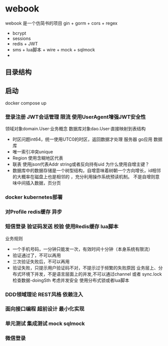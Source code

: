 # webook
webook 是一个仿简书的项目
gin + gorm + cors + regex 
+ bcrypt 
+ sessions 
+ redis + JWT 
+ sms + lua脚本 + wire + mock + sqlmock 
+ 
## 目录结构
## 启动
docker compose up
### 登录注册 JWT会话管理 限流 使用UserAgent增强JWT安全性
领域对象domain.User·业务概念  数据库对象dao.User·直接映射到表结构
- 时区问题int64，统一使用UTC0的时区，返回数据才处理 服务器 go应用 数据库
- 唯一索引冲突unique
- Region 使用含糊地区代表
- 联表 使用json代表Addr string或者反向持有uid
为什么使用自增主键？
- 数据库中的数据存储是一个树型结构，自增意味着树朝一个方向增长，id相邻的大概率在磁盘上也是相邻的
，充分利用操作系统预读机制。
不是自增则意味中间插入数据，页分页
### docker kubernetes部署
### 对Profile redis缓存 异步
### 短信登录 验证码发送 校验 使用Redis缓存 lua脚本
业务规则
- 一个手机号码，一分钟只能发一次，有效时间十分钟（本身系统有限流）
- 验证通过了，不可以再用
- 三次验证失败后，不可以再用
- 验证失败，只提示用户验证码不对，不提示过于频繁的失败原因
业务层上、分布式环境下并发，不是语言层面上的并发,不可以通过channel 或者 sync.lock 
检查数据-doingSth 考虑并发安全
使用分布式锁或者lua脚本
### DDD领域理论  REST风格 依赖注入
### 面向接口编程 超前设计 最小化实现
### 单元测试 集成测试 mock sqlmock
### 微信登录


